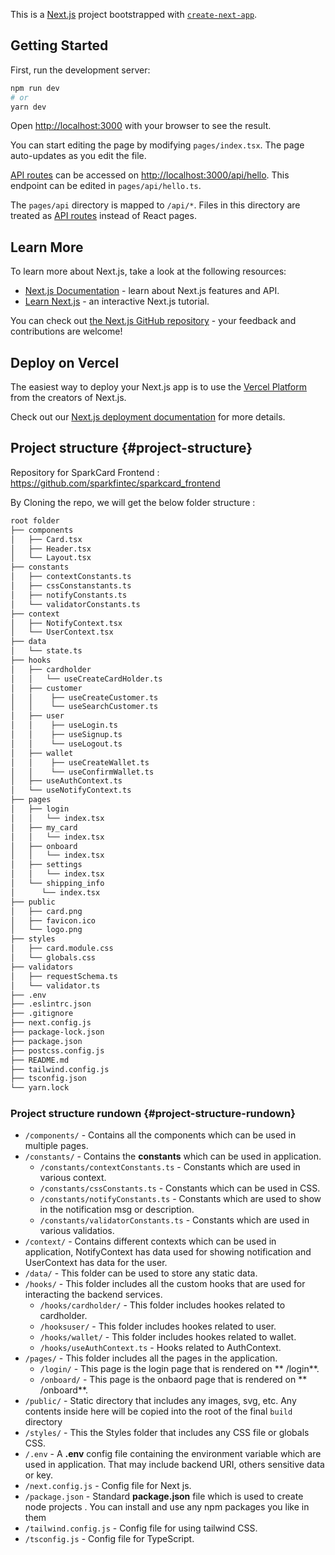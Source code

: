 This is a [Next.js](https://nextjs.org/) project bootstrapped with [`create-next-app`](https://github.com/vercel/next.js/tree/canary/packages/create-next-app).

## Getting Started

First, run the development server:

```bash
npm run dev
# or
yarn dev
```

Open [http://localhost:3000](http://localhost:3000) with your browser to see the result.

You can start editing the page by modifying `pages/index.tsx`. The page auto-updates as you edit the file.

[API routes](https://nextjs.org/docs/api-routes/introduction) can be accessed on [http://localhost:3000/api/hello](http://localhost:3000/api/hello). This endpoint can be edited in `pages/api/hello.ts`.

The `pages/api` directory is mapped to `/api/*`. Files in this directory are treated as [API routes](https://nextjs.org/docs/api-routes/introduction) instead of React pages.

## Learn More

To learn more about Next.js, take a look at the following resources:

- [Next.js Documentation](https://nextjs.org/docs) - learn about Next.js features and API.
- [Learn Next.js](https://nextjs.org/learn) - an interactive Next.js tutorial.

You can check out [the Next.js GitHub repository](https://github.com/vercel/next.js/) - your feedback and contributions are welcome!

## Deploy on Vercel

The easiest way to deploy your Next.js app is to use the [Vercel Platform](https://vercel.com/new?utm_medium=default-template&filter=next.js&utm_source=create-next-app&utm_campaign=create-next-app-readme) from the creators of Next.js.

Check out our [Next.js deployment documentation](https://nextjs.org/docs/deployment) for more details.

## Project structure {#project-structure}

Repository for SparkCard Frontend : https://github.com/sparkfintec/sparkcard_frontend

By Cloning the repo, we will get the below folder structure :

```bash
root folder
├── components
│   ├── Card.tsx
│   ├── Header.tsx
│   └── Layout.tsx
├── constants
│   ├── contextConstants.ts
│   ├── cssConstanstants.ts
│   ├── notifyConstants.ts
│   └── validatorConstants.ts
├── context
│   ├── NotifyContext.tsx
│   └── UserContext.tsx
├── data
│   └── state.ts
├── hooks
│   ├── cardholder
│   │   └── useCreateCardHolder.ts
│   ├── customer
│   │    ├── useCreateCustomer.ts
│   │    └── useSearchCustomer.ts
│   ├── user
│   │    ├── useLogin.ts
│   │    ├── useSignup.ts
│   │    └── useLogout.ts
│   ├── wallet
│   │    ├── useCreateWallet.ts
│   │    └── useConfirmWallet.ts
│   ├── useAuthContext.ts
│   └── useNotifyContext.ts
├── pages
│   ├── login
│   │   └── index.tsx
│   ├── my_card
│   │   └── index.tsx
│   ├── onboard
│   │   └── index.tsx
│   ├── settings
│   │   └── index.tsx
│   └── shipping_info
│      └── index.tsx
├── public
│   ├── card.png
│   ├── favicon.ico
│   └── logo.png
├── styles
│   ├── card.module.css
│   └── globals.css
├── validators
│   ├── requestSchema.ts
│   └── validator.ts
├── .env
├── .eslintrc.json
├── .gitignore
├── next.config.js
├── package-lock.json
├── package.json
├── postcss.config.js
├── README.md
├── tailwind.config.js
├── tsconfig.json
└── yarn.lock
```

### Project structure rundown {#project-structure-rundown}

- `/components/` - Contains all the components which can be used in multiple pages.
- `/constants/` - Contains the **constants** which can be used in application.
  - `/constants/contextConstants.ts` - Constants which are used in various context.
  - `/constants/cssConstants.ts` - Constants which can be used in CSS.
  - `/constants/notifyConstants.ts` - Constants which are used to show in the notification msg or description.
  - `/constants/validatorConstants.ts` - Constants which are used in various validatios.
- `/context/` - Contains different contexts which can be used in application, NotifyContext has data used for showing notification and UserContext has data for the user.
- `/data/` - This folder can be used to store any static data.
- `/hooks/` - This folder includes all the custom hooks that are used for interacting the backend services.
  - `/hooks/cardholder/` - This folder includes hookes related to cardholder.
  - `/hooksuser/` - This folder includes hookes related to user.
  - `/hooks/wallet/` - This folder includes hookes related to wallet.
  - `/hooks/useAuthContext.ts` - Hooks related to AuthContext.
- `/pages/` - This folder includes all the pages in the application.
  - `/login/` - This page is the login page that is rendered on ** /login**.
  - `/onboard/` - This page is the onbaord page that is rendered on ** /onboard**.
- `/public/` - Static directory that includes any images, svg, etc. Any contents inside here will be copied into the root of the final `build` directory
- `/styles/` - This the Styles folder that includes any CSS file or globals CSS.
- `/.env` - A **.env** config file containing the environment variable which are used in application. That may include backend URI, others sensitive data or key.
- `/next.config.js` - Config file for Next js.
- `/package.json` - Standard **package.json** file which is used to create node projects . You can install and use any npm packages you like in them
- `/tailwind.config.js` - Config file for using tailwind CSS.
- `/tsconfig.js` - Config file for TypeScript.

